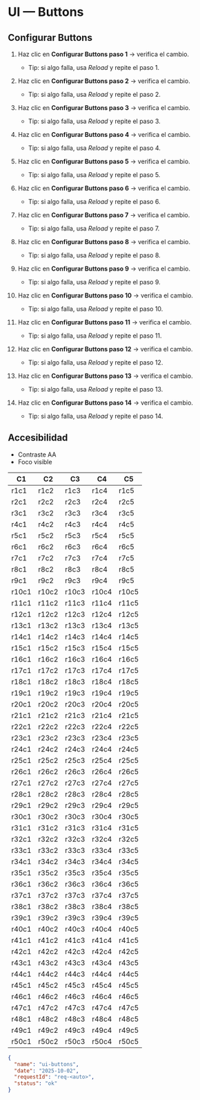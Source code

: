 # UI — Buttons

## Configurar Buttons

1. Haz clic en **Configurar Buttons paso 1** → verifica el cambio.

    - Tip: si algo falla, usa *Reload* y repite el paso 1.

2. Haz clic en **Configurar Buttons paso 2** → verifica el cambio.

    - Tip: si algo falla, usa *Reload* y repite el paso 2.

3. Haz clic en **Configurar Buttons paso 3** → verifica el cambio.

    - Tip: si algo falla, usa *Reload* y repite el paso 3.

4. Haz clic en **Configurar Buttons paso 4** → verifica el cambio.

    - Tip: si algo falla, usa *Reload* y repite el paso 4.

5. Haz clic en **Configurar Buttons paso 5** → verifica el cambio.

    - Tip: si algo falla, usa *Reload* y repite el paso 5.

6. Haz clic en **Configurar Buttons paso 6** → verifica el cambio.

    - Tip: si algo falla, usa *Reload* y repite el paso 6.

7. Haz clic en **Configurar Buttons paso 7** → verifica el cambio.

    - Tip: si algo falla, usa *Reload* y repite el paso 7.

8. Haz clic en **Configurar Buttons paso 8** → verifica el cambio.

    - Tip: si algo falla, usa *Reload* y repite el paso 8.

9. Haz clic en **Configurar Buttons paso 9** → verifica el cambio.

    - Tip: si algo falla, usa *Reload* y repite el paso 9.

10. Haz clic en **Configurar Buttons paso 10** → verifica el cambio.

    - Tip: si algo falla, usa *Reload* y repite el paso 10.

11. Haz clic en **Configurar Buttons paso 11** → verifica el cambio.

    - Tip: si algo falla, usa *Reload* y repite el paso 11.

12. Haz clic en **Configurar Buttons paso 12** → verifica el cambio.

    - Tip: si algo falla, usa *Reload* y repite el paso 12.

13. Haz clic en **Configurar Buttons paso 13** → verifica el cambio.

    - Tip: si algo falla, usa *Reload* y repite el paso 13.

14. Haz clic en **Configurar Buttons paso 14** → verifica el cambio.

    - Tip: si algo falla, usa *Reload* y repite el paso 14.


## Accesibilidad
- Contraste AA
- Foco visible


| C1 | C2 | C3 | C4 | C5 |
|---|---|---|---|---|
| r1c1 | r1c2 | r1c3 | r1c4 | r1c5 |
| r2c1 | r2c2 | r2c3 | r2c4 | r2c5 |
| r3c1 | r3c2 | r3c3 | r3c4 | r3c5 |
| r4c1 | r4c2 | r4c3 | r4c4 | r4c5 |
| r5c1 | r5c2 | r5c3 | r5c4 | r5c5 |
| r6c1 | r6c2 | r6c3 | r6c4 | r6c5 |
| r7c1 | r7c2 | r7c3 | r7c4 | r7c5 |
| r8c1 | r8c2 | r8c3 | r8c4 | r8c5 |
| r9c1 | r9c2 | r9c3 | r9c4 | r9c5 |
| r10c1 | r10c2 | r10c3 | r10c4 | r10c5 |
| r11c1 | r11c2 | r11c3 | r11c4 | r11c5 |
| r12c1 | r12c2 | r12c3 | r12c4 | r12c5 |
| r13c1 | r13c2 | r13c3 | r13c4 | r13c5 |
| r14c1 | r14c2 | r14c3 | r14c4 | r14c5 |
| r15c1 | r15c2 | r15c3 | r15c4 | r15c5 |
| r16c1 | r16c2 | r16c3 | r16c4 | r16c5 |
| r17c1 | r17c2 | r17c3 | r17c4 | r17c5 |
| r18c1 | r18c2 | r18c3 | r18c4 | r18c5 |
| r19c1 | r19c2 | r19c3 | r19c4 | r19c5 |
| r20c1 | r20c2 | r20c3 | r20c4 | r20c5 |
| r21c1 | r21c2 | r21c3 | r21c4 | r21c5 |
| r22c1 | r22c2 | r22c3 | r22c4 | r22c5 |
| r23c1 | r23c2 | r23c3 | r23c4 | r23c5 |
| r24c1 | r24c2 | r24c3 | r24c4 | r24c5 |
| r25c1 | r25c2 | r25c3 | r25c4 | r25c5 |
| r26c1 | r26c2 | r26c3 | r26c4 | r26c5 |
| r27c1 | r27c2 | r27c3 | r27c4 | r27c5 |
| r28c1 | r28c2 | r28c3 | r28c4 | r28c5 |
| r29c1 | r29c2 | r29c3 | r29c4 | r29c5 |
| r30c1 | r30c2 | r30c3 | r30c4 | r30c5 |
| r31c1 | r31c2 | r31c3 | r31c4 | r31c5 |
| r32c1 | r32c2 | r32c3 | r32c4 | r32c5 |
| r33c1 | r33c2 | r33c3 | r33c4 | r33c5 |
| r34c1 | r34c2 | r34c3 | r34c4 | r34c5 |
| r35c1 | r35c2 | r35c3 | r35c4 | r35c5 |
| r36c1 | r36c2 | r36c3 | r36c4 | r36c5 |
| r37c1 | r37c2 | r37c3 | r37c4 | r37c5 |
| r38c1 | r38c2 | r38c3 | r38c4 | r38c5 |
| r39c1 | r39c2 | r39c3 | r39c4 | r39c5 |
| r40c1 | r40c2 | r40c3 | r40c4 | r40c5 |
| r41c1 | r41c2 | r41c3 | r41c4 | r41c5 |
| r42c1 | r42c2 | r42c3 | r42c4 | r42c5 |
| r43c1 | r43c2 | r43c3 | r43c4 | r43c5 |
| r44c1 | r44c2 | r44c3 | r44c4 | r44c5 |
| r45c1 | r45c2 | r45c3 | r45c4 | r45c5 |
| r46c1 | r46c2 | r46c3 | r46c4 | r46c5 |
| r47c1 | r47c2 | r47c3 | r47c4 | r47c5 |
| r48c1 | r48c2 | r48c3 | r48c4 | r48c5 |
| r49c1 | r49c2 | r49c3 | r49c4 | r49c5 |
| r50c1 | r50c2 | r50c3 | r50c4 | r50c5 |



```json
{
  "name": "ui-buttons",
  "date": "2025-10-02",
  "requestId": "req-<auto>",
  "status": "ok"
}
```
